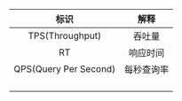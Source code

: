 | **标识** | **解释** |
| :---: | :---: |
| TPS\(Throughput\) | 吞吐量 |
| RT | 响应时间 |
| QPS\(Query Per Second\) | 每秒查询率 |
|  |  |
|  |  |
|  |  |
|  |  |



